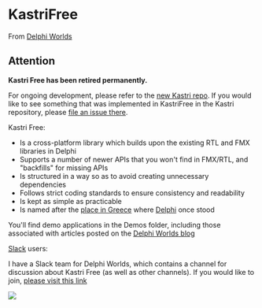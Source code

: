 # KastriFree

From [Delphi Worlds](http://www.delphiworlds.com)

## Attention 

**Kastri Free has been retired permanently.**

For ongoing development, please refer to the [new Kastri repo](https://github.com/DelphiWorlds/Kastri). If you would like to see something that was implemented in KastriFree in the Kastri repository, please [file an issue there](https://github.com/DelphiWorlds/Kastri/issues).

Kastri Free:

* Is a cross-platform library which builds upon the existing RTL and FMX libraries in Delphi
* Supports a number of newer APIs that you won't find in FMX/RTL, and "backfills" for missing APIs
* Is structured in a way so as to avoid creating unnecessary dependencies
* Follows strict coding standards to ensure consistency and readability
* Is kept as simple as practicable
* Is named after the [place in Greece](https://en.wikipedia.org/wiki/Kastri,_Phocis) where [Delphi](https://en.wikipedia.org/wiki/Delphi) once stood
  
You'll find demo applications in the Demos folder, including those associated with articles posted on the [Delphi Worlds blog](http://www.delphiworlds.com/blog)

[Slack](https://slack.com/) users:

I have a Slack team for Delphi Worlds, which contains a channel for discussion about Kastri Free (as well as other channels). If you would like to join, [please visit this link](https://slack.delphiworlds.com)

![](https://tokei.rs/b1/github/DelphiWorlds/KastriFree)


